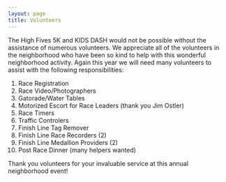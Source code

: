 ```yaml
---
layout: page
title: Volunteers
---
```

The High Fives 5K and KIDS DASH would not be possible without the assistance of numerous volunteers. We appreciate all of the volunteers in the neighborhood who have been so kind to help with this wonderful neighborhood activity. Again this year we will need many volunteers to assist with the following responsibilities:

1. Race Registration
2. Race Video/Photographers
3. Gatorade/Water  Tables
4. Motorized Escort for Race Leaders (thank you Jim Ostler)
5. Race Timers
6. Traffic Controlers
7. Finish Line Tag Remover
8. Finish Line Race Recorders (2)
9. Finish Line Medallion Providers (2)
10. Post Race Dinner (many helpers wanted)

Thank you volunteers for your invaluable service at this annual neighborhood event!
